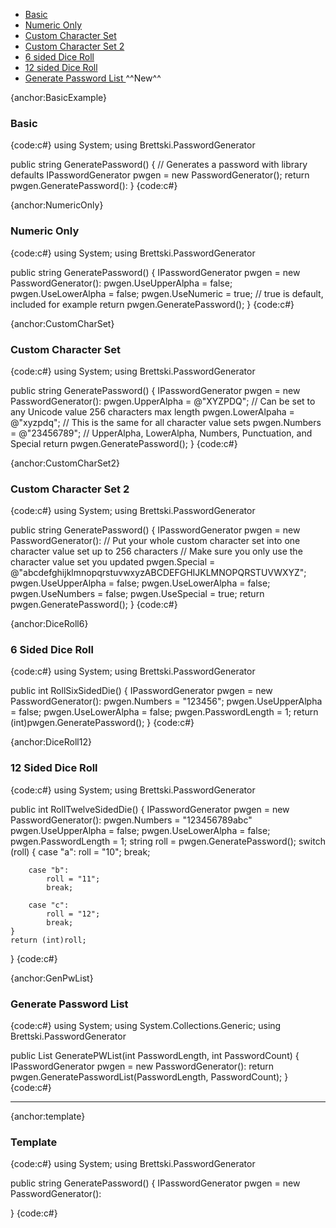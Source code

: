 * [Basic ](-#BasicExample)
* [Numeric Only ](-#NumericOnly-)
* [Custom Character Set ](-#CustomCharSet-)
* [Custom Character Set 2 ](-#CustomCharSet2-)
* [6 sided Dice Roll ](-#DiceRoll6-)
* [12 sided Dice Roll ](-#DiceRoll12-)
* [Generate Password List ](-#GenPwList) ^^New^^


{anchor:BasicExample}
### Basic  
{code:c#}
using System;
using Brettski.PasswordGenerator

public string GeneratePassword()
{
    // Generates a password with library defaults
    IPasswordGenerator pwgen = new PasswordGenerator();
    return pwgen.GeneratePassword():
}
{code:c#}

{anchor:NumericOnly}
### Numeric Only 
{code:c#}
using System;
using Brettski.PasswordGenerator

public string GeneratePassword()
{
    IPasswordGenerator pwgen = new PasswordGenerator():
    pwgen.UseUpperAlpha = false;
    pwgen.UseLowerAlpha = false;
    pwgen.UseNumeric = true;    // true is default, included for example
    return pwgen.GeneratePassword();
}
{code:c#}

{anchor:CustomCharSet}
### Custom Character Set 
{code:c#}
using System;
using Brettski.PasswordGenerator

public string GeneratePassword()
{
    IPasswordGenerator pwgen = new PasswordGenerator():
    pwgen.UpperAlpha = @"XYZPDQ";  // Can be set to any Unicode value 256 characters max length
    pwgen.LowerAlpaha = @"xyzpdq";  // This is the same for all character value sets
    pwgen.Numbers = @"23456789";    // UpperAlpha, LowerAlpha, Numbers, Punctuation, and Special
    return pwgen.GeneratePassword();
}
{code:c#}

{anchor:CustomCharSet2}
### Custom Character Set 2 
{code:c#}
using System;
using Brettski.PasswordGenerator

public string GeneratePassword()
{
    IPasswordGenerator pwgen = new PasswordGenerator():
    // Put your whole custom character set into one character value set up to 256 characters
    // Make sure you only use the character value set you updated
    pwgen.Special = @"abcdefghijklmnopqrstuvwxyzABCDEFGHIJKLMNOPQRSTUVWXYZ";
    pwgen.UseUpperAlpha = false;
    pwgen.UseLowerAlpha = false;
    pwgen.UseNumbers = false;
    pwgen.UseSpecial = true;
    return pwgen.GeneratePassword();
}
{code:c#}

{anchor:DiceRoll6}
### 6 Sided Dice Roll 
{code:c#}
using System;
using Brettski.PasswordGenerator

public int RollSixSidedDie()
{
    IPasswordGenerator pwgen = new PasswordGenerator():
    pwgen.Numbers = "123456";
    pwgen.UseUpperAlpha = false;
    pwgen.UseLowerAlpha = false;
    pwgen.PasswordLength = 1;
    return (int)pwgen.GeneratePassword();
}
{code:c#}

{anchor:DiceRoll12}
### 12 Sided Dice Roll 
{code:c#}
using System;
using Brettski.PasswordGenerator

public int RollTwelveSidedDie()
{
    IPasswordGenerator pwgen = new PasswordGenerator():
    pwgen.Numbers = "123456789abc"
    pwgen.UseUpperAlpha = false;
    pwgen.UseLowerAlpha = false;
    pwgen.PasswordLength = 1;
    string roll = pwgen.GeneratePassword();
    switch (roll)
    {
        case "a":
            roll = "10";
            break;

        case "b":
            roll = "11";
            break;

        case "c":
            roll = "12";
            break;
    }
    return (int)roll;
}
{code:c#}

{anchor:GenPwList}
### Generate Password List
{code:c#}
using System;
using System.Collections.Generic;
using Brettski.PasswordGenerator

public List<string> GeneratePWList(int PasswordLength, int PasswordCount)
{
    IPasswordGenerator pwgen = new PasswordGenerator():
    return pwgen.GeneratePasswordList(PasswordLength, PasswordCount);
}
{code:c#}



----
{anchor:template}
### Template 
{code:c#}
using System;
using Brettski.PasswordGenerator

public string GeneratePassword()
{
    IPasswordGenerator pwgen = new PasswordGenerator():

}
{code:c#}